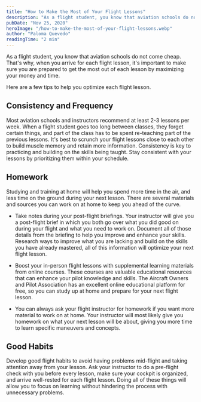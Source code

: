 ```yaml
---
title: "How to Make the Most of Your Flight Lessons"
description: "As a flight student, you know that aviation schools do not come cheap. That's why, when you arrive for each flight lesson, it's important to make sure you are prepared to get the most out of each lesson by maximizing your money and time."
pubDate: "Nov 25, 2020"
heroImage: "/how-to-make-the-most-of-your-flight-lessons.webp"
author: "Paloma Quevedo"
readingTime: "2 min"
---
```


As a flight student, you know that aviation schools do not come cheap. That's why, when you arrive for each flight lesson, it's important to make sure you are prepared to get the most out of each lesson by maximizing your money and time.

Here are a few tips to help you optimize each flight lesson.

## Consistency and Frequency

Most aviation schools and instructors recommend at least 2-3 lessons per week. When a flight student goes too long between classes, they forget certain things, and part of the class has to be spent re-teaching part of the previous lessons. It's best to scrunch your flight lessons close to each other to build muscle memory and retain more information. Consistency is key to practicing and building on the skills being taught. Stay consistent with your lessons by prioritizing them within your schedule.

## Homework

Studying and training at home will help you spend more time in the air, and less time on the ground during your next lesson. There are several materials and sources you can work on at home to keep you ahead of the curve.

- Take notes during your post-flight briefings. Your instructor will give you a post-flight brief in which you both go over what you did good on during your flight and what you need to work on. Document all of those details from the briefing to help you improve and enhance your skills. Research ways to improve what you are lacking and build on the skills you have already mastered, all of this information will optimize your next flight lesson.

- Boost your in-person flight lessons with supplemental learning materials from online courses. These courses are valuable educational resources that can enhance your pilot knowledge and skills. The Aircraft Owners and Pilot Association has an excellent online educational platform for free, so you can study up at home and prepare for your next flight lesson.

- You can always ask your flight instructor for homework if you want more material to work on at home. Your instructor will most likely give you homework on what your next lesson will be about, giving you more time to learn specific maneuvers and concepts.

## Good Habits

Develop good flight habits to avoid having problems mid-flight and taking attention away from your lesson. Ask your instructor to do a pre-flight check with you before every lesson, make sure your cockpit is organized, and arrive well-rested for each flight lesson. Doing all of these things will allow you to focus on learning without hindering the process with unnecessary problems.
